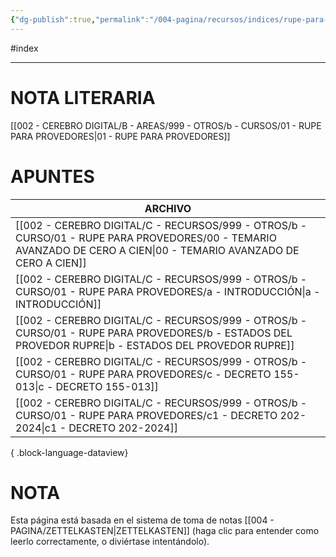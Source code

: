 ```yaml
---
{"dg-publish":true,"permalink":"/004-pagina/recursos/indices/rupe-para-provedores/"}
---
```


#index

---

# NOTA LITERARIA
[[002 - CEREBRO DIGITAL/B - AREAS/999 - OTROS/b - CURSOS/01 - RUPE PARA PROVEDORES\|01 - RUPE PARA PROVEDORES]]

# APUNTES
| ARCHIVO                                                                                                                                                              |
| -------------------------------------------------------------------------------------------------------------------------------------------------------------------- |
| [[002 - CEREBRO DIGITAL/C - RECURSOS/999 - OTROS/b - CURSO/01 - RUPE PARA PROVEDORES/00 - TEMARIO AVANZADO DE CERO A CIEN\|00 - TEMARIO AVANZADO DE CERO A CIEN]] |
| [[002 - CEREBRO DIGITAL/C - RECURSOS/999 - OTROS/b - CURSO/01 - RUPE PARA PROVEDORES/a - INTRODUCCIÓN\|a - INTRODUCCIÓN]]                                         |
| [[002 - CEREBRO DIGITAL/C - RECURSOS/999 - OTROS/b - CURSO/01 - RUPE PARA PROVEDORES/b - ESTADOS DEL PROVEDOR RUPRE\|b - ESTADOS DEL PROVEDOR RUPRE]]             |
| [[002 - CEREBRO DIGITAL/C - RECURSOS/999 - OTROS/b - CURSO/01 - RUPE PARA PROVEDORES/c - DECRETO 155-013\|c - DECRETO 155-013]]                                   |
| [[002 - CEREBRO DIGITAL/C - RECURSOS/999 - OTROS/b - CURSO/01 - RUPE PARA PROVEDORES/c1 - DECRETO 202-2024\|c1 - DECRETO 202-2024]]                               |

{ .block-language-dataview}

# NOTA
Esta página está basada en el sistema de toma de notas [[004 - PAGINA/ZETTELKASTEN\|ZETTELKASTEN]] (haga clic para entender como leerlo correctamente, o diviértase intentándolo).